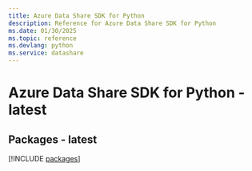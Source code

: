 ```yaml
---
title: Azure Data Share SDK for Python
description: Reference for Azure Data Share SDK for Python
ms.date: 01/30/2025
ms.topic: reference
ms.devlang: python
ms.service: datashare
---
```

# Azure Data Share SDK for Python - latest
## Packages - latest
[!INCLUDE [packages](data-share-index.md)]